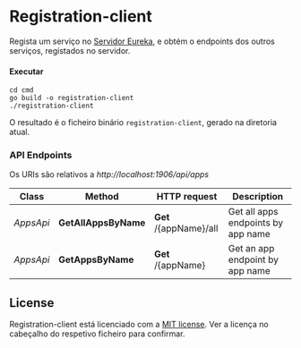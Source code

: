 # Registration-client

Regista um serviço no [Servidor Eureka](../registration-server), e obtém o endpoints dos outros serviços, registados no servidor.

#### Executar

```shell script
cd cmd
go build -o registration-client
./registration-client
```

O resultado é o ficheiro binário `registration-client`, gerado na diretoria atual.

### API Endpoints

Os URIs são relativos a *http://localhost:1906/api/apps*

Class | Method | HTTP request | Description
------------ | ------------- | ------------- | -------------
*AppsApi* | **GetAllAppsByName** | **Get** /{appName}/all | Get all apps endpoints by app name
*AppsApi* | **GetAppsByName** | **Get** /{appName} | Get an app endpoint by app name

## License

Registration-client está licenciado com a [MIT license](../LICENSE). Ver a licença no cabeçalho do respetivo ficheiro para confirmar.